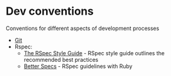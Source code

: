 # Dev conventions
Conventions for different aspects of development processes

* [Git](https://github.com/ShehinaCode/dev-conventions/blob/master/git.md)
* Rspec:
  * [The RSpec Style Guide](https://github.com/rubocop-hq/rspec-style-guide) - RSpec style guide outlines the recommended best practices
  * [Better Specs](http://www.betterspecs.org/) - RSpec guidelines with Ruby
